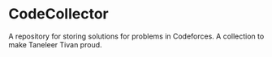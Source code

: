 # CodeCollector
A repository for storing solutions for problems in Codeforces. A collection to make Taneleer Tivan proud.
